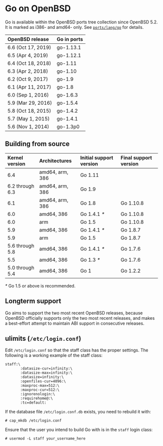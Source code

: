 # Go on OpenBSD

Go is available within the OpenBSD ports tree collection since OpenBSD 5.2.  It is marked as i386- and amd64- only.  See [`ports/lang/go`](http://ports.su/lang/go) for details.

| **OpenBSD release** | **Go in ports**     |
|:--------------------|:--------------------|
| 6.6 (Oct 17, 2019)  | go-1.13.1           |
| 6.5 (Apr 4, 2019)   | go-1.12.1           |
| 6.4 (Oct 18, 2018)  | go-1.11             |
| 6.3 (Apr 2, 2018)   | go-1.10             |
| 6.2 (Oct 9, 2017)   | go-1.9              |
| 6.1 (Apr 11, 2017)  | go-1.8              |
| 6.0 (Sep 1, 2016)   | go-1.6.3            |
| 5.9 (Mar 29, 2016)  | go-1.5.4            |
| 5.8 (Oct 18, 2015)  | go-1.4.2            |
| 5.7 (May 1, 2015)   | go-1.4.1            |
| 5.6 (Nov 1, 2014)   | go-1.3p0            |

## Building from source

| **Kernel version** | **Architectures** | **Initial support version** | **Final support version** |
|:-------------------|:------------------|:----------------------------|:--------------------------|
| 6.4                | amd64, arm, 386   | Go 1.11                     |                           |
| 6.2 through 6.3    | amd64, arm, 386   | Go 1.9                      |                           |
| 6.1                | amd64, arm, 386   | Go 1.8                      | Go 1.10.8                 |
| 6.0                | amd64, 386        | Go 1.4.1 _*_                | Go 1.10.8                 |
| 6.0                | arm               | Go 1.5                      | Go 1.10.8                 |
| 5.9                | amd64, 386        | Go 1.4.1 _*_                | Go 1.8.7                  |
| 5.9                | arm               | Go 1.5                      | Go 1.8.7                  |
| 5.6 through 5.8    | amd64, 386        | Go 1.4.1 _*_                | Go 1.7.6                  |
| 5.5                | amd64, 386        | Go 1.3 _*_                  | Go 1.7.6                  |
| 5.0 through 5.4    | amd64, 386        | Go 1                        | Go 1.2.2                  |

_*_ Go 1.5 or above is recommended.

## Longterm support

Go aims to support the two most recent OpenBSD releases, because OpenBSD officially supports only the two most recent releases, and makes a best-effort attempt to maintain ABI support in consecutive releases.

## ulimits (` /etc/login.conf `)

Edit `/etc/login.conf` so that the staff class has the proper
settings. The following is a working example of the staff class:
```
staff:\
       :datasize-cur=infinity:\
       :datasize-max=infinity:\
       :datasize=infinity:\
       :openfiles-cur=4096:\
       :maxproc-max=512:\
       :maxproc-cur=512:\
       :ignorenologin:\
       :requirehome@:\
       :tc=default:
```

If the database file `/etc/login.conf.db` exists, you need to rebuild it with:
```
# cap_mkdb /etc/login.conf
```

Ensure that the user you intend to build Go with is in the `staff` login class:
```
# usermod -L staff your_username_here
```